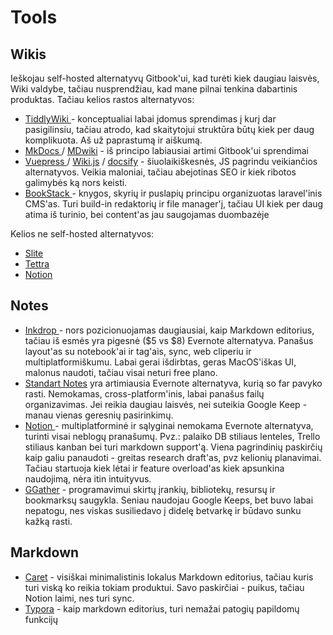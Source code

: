 # Tools

## Wikis

Ieškojau self-hosted alternatyvų Gitbook'ui, kad turėti kiek daugiau laisvės, Wiki valdybe, tačiau nusprendžiau, kad mane pilnai tenkina dabartinis produktas. Tačiau kelios rastos alternatyvos:

* [TiddlyWiki ](https://tiddlywiki.com/)- konceptualiai labai įdomus sprendimas į kurį dar pasigilinsiu, tačiau atrodo, kad skaitytojui struktūra būtų kiek per daug komplikuota. Aš už paprastumą ir aiškumą.
* [MkDocs ](https://www.mkdocs.org/#mkdocs)/ [MDwiki](http://dynalon.github.io/mdwiki/#!index.md) - iš principo labiausiai artimi Gitbook'ui sprendimai
* [Vuepress ](https://vuepress.vuejs.org/)/ [Wiki.js](https://wiki.js.org/) / [docsify](https://docsify.js.org/#/?id=docsify) - šiuolaikiškesnės, JS pagrindu veikiančios alternatyvos. Veikia maloniai, tačiau abejotinas SEO ir kiek ribotos galimybės ką nors keisti.
* [BookStack ](https://www.bookstackapp.com)- knygos, skyrių ir puslapių principu organizuotas laravel'inis CMS'as. Turi build-in redaktorių ir file manager'į, tačiau UI kiek per daug atima iš turinio, bei content'as jau saugojamas duombazėje

Kelios ne self-hosted alternatyvos:

* [Slite](https://slite.com/features)
* [Tettra](https://tettra.co/)
* [Notion](https://notion.so)

## Notes

* [Inkdrop ](https://inkdrop.app/)- nors pozicionuojamas daugiausiai, kaip Markdown editorius, tačiau iš esmės yra pigesnė \($5 vs $8\) Evernote alternatyva. Panašus layout'as su notebook'ai ir tag'ais, sync, web cliperiu ir multiplatformiškumu. Labai gerai išdirbtas, geras MacOS'iškas UI, malonus naudoti, tačiau visai neturi free plano.
* [Standart Notes](https://standardnotes.org/) yra artimiausia Evernote alternatyva, kurią so far pavyko rasti. Nemokamas, cross-platform'inis, labai panašus failų organizavimas. Jei reikia daugiau laisvės, nei suteikia Google Keep - manau vienas geresnių pasirinkimų.
* [Notion ](https://www.notion.so)- multiplatforminė ir sąlyginai nemokama Evernote alternatyva, turinti visai neblogų pranašumų. Pvz.: palaiko DB stiliaus lenteles, Trello stiliaus kanban bei turi markdown support'ą. Viena pagrindinių paskirčių kaip galiu panaudoti - greitas research draft'as, pvz kelionių planavimai. Tačiau startuoja kiek lėtai ir feature overload'as kiek apsunkina naudojimą, nėra itin intuityvus. 
* [GGather](https://ggather.com/all) - programavimui skirtų įrankių, bibliotekų, resursų ir bookmarksų saugykla. Seniau naudojau Google Keeps, bet buvo labai nepatogu, nes viskas susiliedavo į didelę betvarkę ir būdavo sunku kažką rasti.

## Markdown

* [Caret](https://caret.io/) - visiškai minimalistinis lokalus Markdown editorius, tačiau kuris turi viską ko reikia tokiam produktui. Savo paskirčiai - puikus, tačiau Notion laimi, nes turi sync.
* [Typora](https://typora.io/) - kaip markdown editorius, turi nemažai patogių papildomų funkcijų



